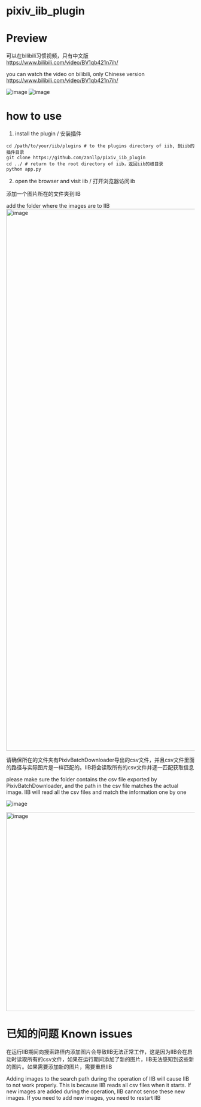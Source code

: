 ﻿# pixiv_iib_plugin
 # Preview

可以在bilibili习惯视频，只有中文版 https://www.bilibili.com/video/BV1qb421n7ih/

you can watch the video on bilibili, only Chinese version https://www.bilibili.com/video/BV1qb421n7ih/


![image](https://github.com/zanllp/pixiv_iib_plugin/assets/25872019/6394e5dd-3ce7-471d-a340-821450a65390)
![image](https://github.com/zanllp/pixiv_iib_plugin/assets/25872019/16404639-1f36-48b4-a7a9-4a15abd91d01)


# how to use
1. install the plugin / 安装插件
```shell
cd /path/to/your/iib/plugins # to the plugins directory of iib, 到iib的插件目录
git clone https://github.com/zanllp/pixiv_iib_plugin
cd ../ # return to the root directory of iib，返回iib的根目录
python app.py
```
2. open the browser and visit iib / 打开浏览器访问iib

添加一个图片所在的文件夹到IIB

add the folder where the images are to IIB
<img width="1448" alt="image" src="https://github.com/zanllp/sd-webui-infinite-image-browsing/assets/25872019/d93dcffd-414a-4006-a0cd-f18a70cbd8ed">

请确保所在的文件夹有PixivBatchDownloader导出的csv文件，并且csv文件里面的路径与实际图片是一样匹配的。IIB将会读取所有的csv文件并逐一匹配获取信息


please make sure the folder contains the csv file exported by PixivBatchDownloader, and the path in the csv file matches the actual image. IIB will read all the csv files and match the information one by one


![image](https://github.com/zanllp/sd-webui-infinite-image-browsing/assets/25872019/01e9594e-977f-486b-a4db-720c4ca58a8a)

<img width="532" alt="image" src="https://github.com/zanllp/pixiv_iib_plugin/assets/25872019/b3409a4e-ed83-473a-bae4-09109a145acc">


# 已知的问题 Known issues

在运行IIB期间向搜索路径内添加图片会导致IIB无法正常工作，这是因为IIB会在启动时读取所有的csv文件，如果在运行期间添加了新的图片，IIB无法感知到这些新的图片。如果需要添加新的图片，需要重启IIB

Adding images to the search path during the operation of IIB will cause IIB to not work properly. This is because IIB reads all csv files when it starts. If new images are added during the operation, IIB cannot sense these new images. If you need to add new images, you need to restart IIB
